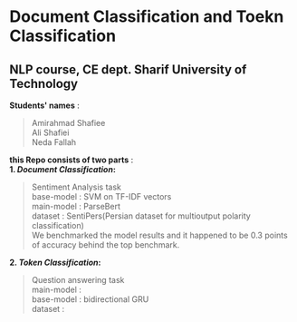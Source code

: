 # Document Classification and Toekn Classification
## NLP course, CE dept. Sharif University of Technology<br/>

**Students' names** :
>Amirahmad Shafiee<br/>
>Ali Shafiei<br/>
>Neda Fallah<br/>

**this Repo consists of two parts** : <br/>
**1.  *Document Classification*:**  <br/> 
>Sentiment Analysis task<br/>
>base-model : SVM on TF-IDF vectors<br/>
>main-model : ParseBert<br/>
>dataset : SentiPers(Persian dataset for multioutput polarity classification)<br/>
>We benchmarked the model results and it happened to be 0.3 points of accuracy behind the top benchmark.<br/>

**2.  *Token Classification*:** <br/>
>Question answering task<br/>
>main-model :<br/>
>base-model : bidirectional GRU<br/>
>dataset : <br/>  

